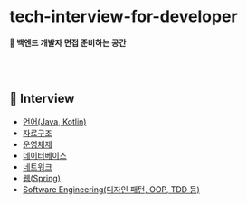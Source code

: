 # tech-interview-for-developer

**📖 백엔드 개발자 면접 준비하는 공간**

<br/>

<br/>

## 🔎 Interview

- [언어(Java, Kotlin)](https://github.com/Conatuseus/tech-interview-for-developer/tree/master/interview/Language)
- [자료구조](https://github.com/Conatuseus/tech-interview-for-developer/tree/master/interview/Data%20Structure)
- [운영체제](https://github.com/Conatuseus/tech-interview-for-developer/tree/master/interview/OS)
- [데이터베이스](https://github.com/Conatuseus/tech-interview-for-developer/tree/master/interview/Database)
- [네트워크](https://github.com/Conatuseus/tech-interview-for-developer/tree/master/interview/Network)
- [웹(Spring)](https://github.com/Conatuseus/tech-interview-for-developer/tree/master/interview/Web)
- [Software Engineering(디자인 패턴, OOP, TDD 등)](https://github.com/Conatuseus/tech-interview-for-developer/tree/master/interview/Software%20Engineering)
